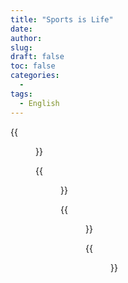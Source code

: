 ```yaml
---
title: "Sports is Life"
date: 
author: 
slug: 
draft: false
toc: false
categories:
  - 
tags:
  - English
---
```


{{<figure src="https://raw.githubusercontent.com/DarknessYzY/Photos/main/IMG_7406.JPG" 
          title="Fencing 'Champions'" caption="With Coach Tim Robinson and my teammate Jack Bennett!">}}

  
  {{<figure src="https://raw.githubusercontent.com/DarknessYzY/Photos/main/IMG_5421.JPG" 
          title="Basketball training" caption="Being assistant to Coach Gary Colson (Memphis Grizzlies)!">}}
  
  
   {{<figure src="https://raw.githubusercontent.com/DarknessYzY/Photos/main/Ingram.jpg" caption="Met with Brandon Ingram in his Rookie Year (2016-17).">}}
  
  
  

  {{<figure src="https://raw.githubusercontent.com/DarknessYzY/Photos/main/IMG_3902.JPG" title="Kendo team practicing">}}
  
